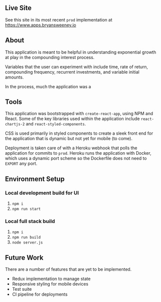 ## Live Site

See this site in its most recent `prod` implementation at https://www.apps.bryansweeney.io

## About

This application is meant to be helpful in understanding exponential growth at play in the compounding interest process.

Variables that the user can experiment with include time, rate of return, compounding frequency, recurrent investments, and variable initial amounts.

In the process, much the application was a

## Tools

This application was bootstrapped with `create-react-app`, using NPM and React. Some of the key libraries used within the application include `react-chartjs-2` and `react-styled-components`.

CSS is used primarily in styled components to create a sleek front end for the application that is dynamic but not yet for mobile (to come).

Deployment is taken care of with a Heroku webhook that polls the application for commits to `prod`. Heroku runs the application with Docker, which uses a dynamic port scheme so the Dockerfile does not need to `EXPORT` any port.

## Environment Setup

### Local development build for UI

1. `npm i`
2. `npm run start`

### Local full stack build

1. `npm i`
2. `npm run build`
3. `node server.js`

## Future Work

There are a number of features that are yet to be implemented.

- Redux implementation to manage state
- Responsive styling for mobile devices
- Test suite
- CI pipeline for deployments
